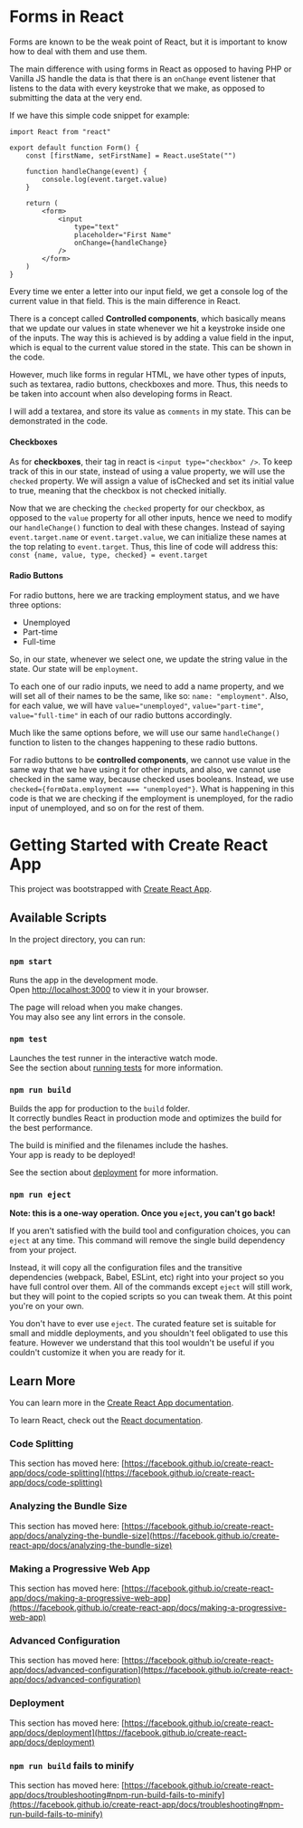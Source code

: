 # Forms in React

Forms are known to be the weak point of React, but it is important to know how to deal with them and use them.

The main difference with using forms in React as opposed to having PHP or Vanilla JS handle the data is that there is an `onChange` event listener that listens to the data with every keystroke that we make, as opposed to submitting the data at the very end.

If we have this simple code snippet for example:
```
import React from "react"

export default function Form() {
    const [firstName, setFirstName] = React.useState("")
    
    function handleChange(event) {
        console.log(event.target.value)
    }
    
    return (
        <form>
            <input
                type="text"
                placeholder="First Name"
                onChange={handleChange}
            />
        </form>
    )
}
```

Every time we enter a letter into our input field, we get a console log of the current value in that field. This is the main difference in React.

There is a concept called **Controlled components**, which basically means that we update our values in state whenever we hit a keystroke inside one of the inputs. The way this is achieved is by adding a value field in the input, which is equal to the current value stored in the state. This can be shown in the code.

However, much like forms in regular HTML, we have other types of inputs, such as textarea, radio buttons, checkboxes and more. Thus, this needs to be taken into account when also developing forms in React.

I will add a textarea, and store its value as `comments` in my state. This can be demonstrated in the code.


#### Checkboxes

As for **checkboxes**, their tag in react is `<input type="checkbox" />`. To keep track of this in our state, instead of using a value property, we will use the `checked` property. We will assign a value of isChecked and set its initial value to true, meaning that the checkbox is not checked initially.

Now that we are checking the `checked` property for our checkbox, as opposed to the `value` property for all other inputs, hence we need to modify our `handleChange()` function to deal with these changes.
Instead of saying `event.target.name` or `event.target.value`, we can initialize these names at the top relating to `event.target`. Thus, this line of code will address this:
`const {name, value, type, checked} = event.target`

#### Radio Buttons
For radio buttons, here we are tracking employment status, and we have three options:
- Unemployed
- Part-time
- Full-time

So, in our state, whenever we select one, we update the string value in the state. Our state will be `employment`.

To each one of our radio inputs, we need to add a name property, and we will set all of their names to be the same, like so: `name: "employment"`. Also, for each value, we will have `value="unemployed"`, `value="part-time"`, `value="full-time"` in each of our radio buttons accordingly.

Much like the same options before, we will use our same `handleChange()` function to listen to the changes happening to these radio buttons.

For radio buttons to be **controlled components**, we cannot use value in the same way that we have using it for other inputs, and also, we cannot use checked in the same way, because checked uses booleans. Instead, we use `checked={formData.employment === "unemployed"}`. What is happening in this code is that we are checking if the employment is unemployed, for the radio input of unemployed, and so on for the rest of them.

# Getting Started with Create React App

This project was bootstrapped with [Create React App](https://github.com/facebook/create-react-app).

## Available Scripts

In the project directory, you can run:

### `npm start`

Runs the app in the development mode.\
Open [http://localhost:3000](http://localhost:3000) to view it in your browser.

The page will reload when you make changes.\
You may also see any lint errors in the console.

### `npm test`

Launches the test runner in the interactive watch mode.\
See the section about [running tests](https://facebook.github.io/create-react-app/docs/running-tests) for more information.

### `npm run build`

Builds the app for production to the `build` folder.\
It correctly bundles React in production mode and optimizes the build for the best performance.

The build is minified and the filenames include the hashes.\
Your app is ready to be deployed!

See the section about [deployment](https://facebook.github.io/create-react-app/docs/deployment) for more information.

### `npm run eject`

**Note: this is a one-way operation. Once you `eject`, you can't go back!**

If you aren't satisfied with the build tool and configuration choices, you can `eject` at any time. This command will remove the single build dependency from your project.

Instead, it will copy all the configuration files and the transitive dependencies (webpack, Babel, ESLint, etc) right into your project so you have full control over them. All of the commands except `eject` will still work, but they will point to the copied scripts so you can tweak them. At this point you're on your own.

You don't have to ever use `eject`. The curated feature set is suitable for small and middle deployments, and you shouldn't feel obligated to use this feature. However we understand that this tool wouldn't be useful if you couldn't customize it when you are ready for it.

## Learn More

You can learn more in the [Create React App documentation](https://facebook.github.io/create-react-app/docs/getting-started).

To learn React, check out the [React documentation](https://reactjs.org/).

### Code Splitting

This section has moved here: [https://facebook.github.io/create-react-app/docs/code-splitting](https://facebook.github.io/create-react-app/docs/code-splitting)

### Analyzing the Bundle Size

This section has moved here: [https://facebook.github.io/create-react-app/docs/analyzing-the-bundle-size](https://facebook.github.io/create-react-app/docs/analyzing-the-bundle-size)

### Making a Progressive Web App

This section has moved here: [https://facebook.github.io/create-react-app/docs/making-a-progressive-web-app](https://facebook.github.io/create-react-app/docs/making-a-progressive-web-app)

### Advanced Configuration

This section has moved here: [https://facebook.github.io/create-react-app/docs/advanced-configuration](https://facebook.github.io/create-react-app/docs/advanced-configuration)

### Deployment

This section has moved here: [https://facebook.github.io/create-react-app/docs/deployment](https://facebook.github.io/create-react-app/docs/deployment)

### `npm run build` fails to minify

This section has moved here: [https://facebook.github.io/create-react-app/docs/troubleshooting#npm-run-build-fails-to-minify](https://facebook.github.io/create-react-app/docs/troubleshooting#npm-run-build-fails-to-minify)
